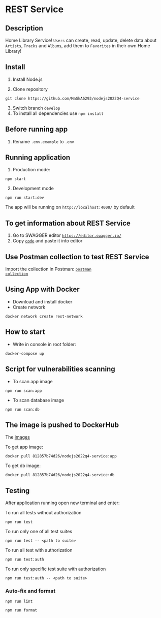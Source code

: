 # REST Service

## Description

Home Library Service! `Users` can create, read, update, delete data about `Artists`, `Tracks` and `Albums`, add them to `Favorites` in their own Home Library!

## Install

1. Install Node.js

2. Clone repository

```
git clone https://github.com/MaSkA6293/nodejs2022Q4-service
```

3. Switch branch <code>develop</code>
4. To install all dependencies use <code>npm install</code>

## Before running app

1. Rename <code>.env.example</code> to <code>.env</code>

## Running application

1. Production mode:

```
npm start
```

2. Development mode

```
npm run start:dev
```

The app will be running on <code>http://localhost:4000/</code> by default

## To get information about REST Service

1. Go to SWAGGER editor <code>https://editor.swagger.io/</code>
2. Copy <code>[code](./doc/api.yaml)</code> and paste it into editor

## Use Postman collection to test REST Service

Import the collection in Postman: <code>[postman collection](./rest%20service%20nodeJS%20task.postman_collection.json)</code>

## Using App with Docker

- Download and install docker
- Create network

```
docker network create rest-network
```

## How to start

- Write in console in root folder:

```
docker-compose up
```

## Script for vulnerabilities scanning

- To scan app image

```
npm run scan:app
```

- To scan database image

```
npm run scan:db
```

## The image is pushed to DockerHub

The [images](https://hub.docker.com/repository/docker/812857b74d26/nodejs2022q4-service/tags?page=1&ordering=last_updated)

To get app image:

```
docker pull 812857b74d26/nodejs2022q4-service:app
```

To get db image:

```
docker pull 812857b74d26/nodejs2022q4-service:db
```

## Testing

After application running open new terminal and enter:

To run all tests without authorization

```
npm run test
```

To run only one of all test suites

```
npm run test -- <path to suite>
```

To run all test with authorization

```
npm run test:auth
```

To run only specific test suite with authorization

```
npm run test:auth -- <path to suite>
```

### Auto-fix and format

```
npm run lint
```

```
npm run format
```
